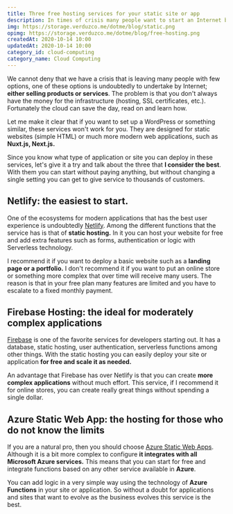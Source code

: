 ```yaml
---
title: Three free hosting services for your static site or app
description: In times of crisis many people want to start an Internet business. The problem is that you don't always have the money for the hosting.
img: https://storage.verduzco.me/dotme/blog/static.png
opimg: https://storage.verduzco.me/dotme/blog/free-hosting.png
createdAt: 2020-10-14 10:00
updatedAt: 2020-10-14 10:00
category_id: cloud-computing
category_name: Cloud Computing
---
```


We cannot deny that we have a crisis that is leaving many people with few options, one of these options is undoubtedly to undertake by Internet; **either selling products or services**. The problem is that you don't always have the money for the infrastructure (hosting, SSL certificates, etc.). Fortunately the cloud can save the day, read on and learn how.

Let me make it clear that if you want to set up a WordPress or something similar, these services won't work for you. They are designed for static websites (simple HTML) or much more modern web applications, such as **Nuxt.js, Next.js.** 

Since you know what type of application or site you can deploy in these services, let's give it a try and talk about the three that **I consider the best**. With them you can start without paying anything, but without changing a single setting you can get to give service to thousands of customers. 

## Netlify: the easiest to start.

One of the ecosystems for modern applications that has the best user experience is undoubtedly [Netlify](https://www.netlify.com/). Among the different functions that the service has is that of **static hosting.** In it you can host your website for free and add extra features such as forms, authentication or logic with Serverless technology. 

I recommend it if you want to deploy a basic website such as a **landing page or a portfolio.** I don't recommend it if you want to put an online store or something more complex that over time will receive many users. The reason is that in your free plan many features are limited and you have to escalate to a fixed monthly payment. 

## Firebase Hosting: the ideal for moderately complex applications 

[Firebase](https://firebase.google.com/) is one of the favorite services for developers starting out. It has a database, static hosting, user authentication, serverless functions among other things. With the static hosting you can easily deploy your site or application **for free and scale it as needed.** 

An advantage that Firebase has over Netlify is that you can create **more complex applications** without much effort. This service, if I recommend it for online stores, you can create really great things without spending a single dollar.

## Azure Static Web App: the hosting for those who do not know the limits 

If you are a natural pro, then you should choose [Azure Static Web Apps](https://azure.microsoft.com/en-us/services/app-service/static/). Although it is a bit more complex to configure **it integrates with all Microsoft Azure services.** This means that you can start for free and integrate functions based on any other service available in **Azure**. 

You can add logic in a very simple way using the technology of **Azure Functions** in your site or application. So without a doubt for applications and sites that want to evolve as the business evolves this service is the best.